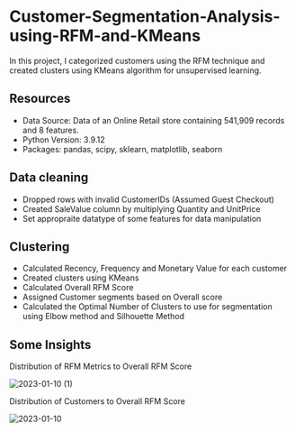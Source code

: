 # Customer-Segmentation-Analysis-using-RFM-and-KMeans
In this project, I categorized customers using the RFM technique and created clusters using KMeans algorithm for unsupervised learning.

## Resources
* Data Source: Data of an Online Retail store containing 541,909 records and 8 features. 
* Python Version: 3.9.12
* Packages: pandas, scipy, sklearn, matplotlib, seaborn

## Data cleaning 
* Dropped rows with invalid CustomerIDs (Assumed Guest Checkout)
* Created SaleValue column by multiplying Quantity and UnitPrice 
* Set appropraite datatype of some features for data manipulation

## Clustering
* Calculated Recency, Frequency and Monetary Value for each customer
* Created clusters using KMeans
* Calculated Overall RFM Score
* Assigned Customer segments based on Overall score
* Calculated the Optimal Number of Clusters to use for segmentation using Elbow method and Silhouette Method

## Some Insights

Distribution of RFM Metrics to Overall RFM Score

![2023-01-10 (1)](https://user-images.githubusercontent.com/117505903/211432805-0af2129f-acf3-4099-abea-72af938994e2.png)


Distribution of Customers to Overall RFM Score

![2023-01-10](https://user-images.githubusercontent.com/117505903/211432838-6a5f42d0-e488-4f36-b3a5-74f157f3a05d.png)
